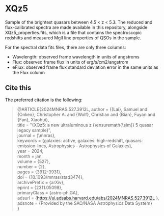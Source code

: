 # XQz5
 Sample of the brightest quasars between 4.5 < z < 5.3. The reduced and flux-calibrated spectra are 
 made available in this repository, alongside XQz5_properties.fits, which is a file that contains
 the spectroscopic redshifts and measured MgII line properties of QSOs in the sample.
 
 For the spectral data fits files, there are only three columns:

- Wavelength: observed frame wavelength in units of angstroms
- Flux: observed frame flux in units of erg/s/cm2/angstrom
- eFlux: observed frame flux standard deviation error in the same units as the Flux column 

## Cite this

The preferred citation is the following:

> @ARTICLE{2024MNRAS.527.3912L,
>       author = {{Lai}, Samuel and {Onken}, Christopher A. and {Wolf}, Christian and {Bian}, Fuyan and {Fan}, Xiaohui}, \
>        title = "{XQz5: a new ultraluminous z {\ensuremath{\sim}} 5 quasar legacy sample}", \
>      journal = {\mnras}, \
>     keywords = {galaxies: active, galaxies: high-redshift, quasars: emission lines, Astrophysics - Astrophysics of Galaxies}, \
>         year = 2024, \
>        month = jan, \
>       volume = {527}, \
>       number = {2}, \
>        pages = {3912-3931}, \
>          doi = {10.1093/mnras/stad3474}, \
> archivePrefix = {arXiv}, \
>       eprint = {2311.05098}, \
> primaryClass = {astro-ph.GA}, \
>       adsurl = {https://ui.adsabs.harvard.edu/abs/2024MNRAS.527.3912L }, \
>      adsnote = {Provided by the SAO/NASA Astrophysics Data System} \
> }

